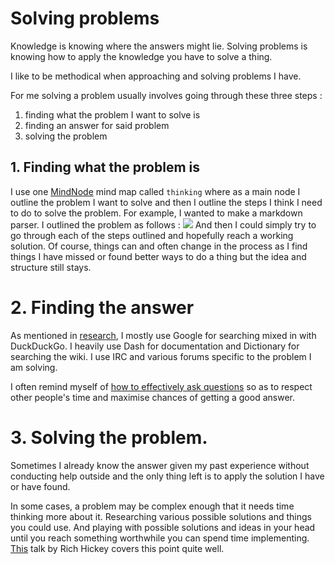 # Solving problems
Knowledge is knowing where the answers might lie. Solving problems is knowing how to apply the knowledge you have to solve a thing.

I like to be methodical when approaching and solving problems I have. 

For me solving a problem usually involves going through these three steps : 

1. finding what the problem I want to solve is
2. finding an answer for said problem
3. solving the problem

## 1. Finding what the problem is 
I use one [MindNode](../macOS/apps/Mindnode.md) mind map called `thinking` where as a main node I outline the problem I want to solve and then I outline the steps I think I need to do to solve the problem. For example, I wanted to make a markdown parser. I outlined the problem as follows : 
![](https://i.imgur.com/6jqhSLg.png)
And then I could simply try to go through each of the steps outlined and hopefully reach a working solution. Of course, things can and often change in the process as I find things I have missed or found better ways to do a thing but the idea and structure still stays.

# 2. Finding the answer
As mentioned in [research](./Research.md), I mostly use Google for searching mixed in with DuckDuckGo. I heavily use Dash for documentation and Dictionary for searching the wiki. I use IRC and various forums specific to the problem I am solving. 

I often remind myself of [how to effectively ask questions](./asking-questions.md) so as to respect other people's time and maximise chances of getting a good answer.

# 3. Solving the problem.
Sometimes I already know the answer given my past experience without conducting help outside and the only thing left is to apply the solution I have or have found. 

In some cases, a problem may be complex enough that it needs time thinking more about it. Researching various possible solutions and things you could use. And playing with possible solutions and ideas in your head until you reach something worthwhile you can spend time implementing. [This](https://www.youtube.com/watch?v=f84n5oFoZBc) talk by Rich Hickey covers this point quite well.

